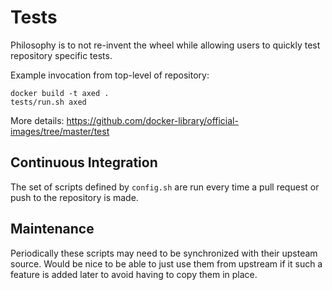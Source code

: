# Tests

Philosophy is to not re-invent the wheel while allowing users to quickly test repository specific tests.

Example invocation from top-level of repository:

    docker build -t axed .
    tests/run.sh axed

More details: https://github.com/docker-library/official-images/tree/master/test

## Continuous Integration

The set of scripts defined by `config.sh` are run every time a pull request or push to the repository is made.

## Maintenance

Periodically these scripts may need to be synchronized with their upsteam source.  Would be nice to be able to just use them from upstream if it such a feature is added later to avoid having to copy them in place.
